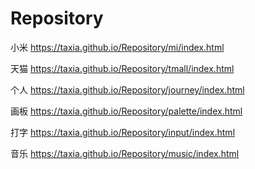 # Repository

小米 https://taxia.github.io/Repository/mi/index.html

天猫 https://taxia.github.io/Repository/tmall/index.html

个人 https://taxia.github.io/Repository/journey/index.html

画板 https://taxia.github.io/Repository/palette/index.html

打字 https://taxia.github.io/Repository/input/index.html

音乐 https://taxia.github.io/Repository/music/index.html
